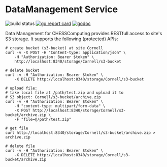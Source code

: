 # DataManagement Service

![build status](https://github.com/CHESSComputing/DataManagement/actions/workflows/go.yml/badge.svg)
[![go report card](https://goreportcard.com/badge/github.com/CHESSComputing/DataManagement)](https://goreportcard.com/report/github.com/CHESSComputing/DataManagement)
[![godoc](https://godoc.org/github.com/CHESSComputing/DataManagement?status.svg)](https://godoc.org/github.com/CHESSComputing/DataManagement)

Data Management for CHESSComputing provides RESTfull access to site's S3 storage.
It supports the following (protected) APIs:
```
# create bucket (s3-bucket) at site Cornell
curl -v -X POST -H "Content-type: application/json" \
    -H "Authorization: Bearer $token" \
    http://localhost:8340/storage/Cornell/s3-bucket

# delete bucket
curl -v -H "Authorization: Bearer $token" \
    -X DELETE http://localhost:8340/storage/Cornell/s3-bucket

# upload file:
# take local file at /path/test.zip and upload it to
# S3 object: Cornell/s3-bucket/archive.zip
curl -v -H "Authorization: Bearer $token" \
    -H "content-type: multipart/form-data" \
    -X POST http://localhost:8340/storage/Cornell/s3-bucket/archive.zip \
    -F "file=@/path/test.zip"

# get file
curl http://localhost:8340/storage/Cornell/s3-bucket/archive.zip > archive.zip

# delete file
curl -v -H "Authorization: Bearer $token" \
    -X DELETE http://localhost:8340/storage/Cornell/s3-bucket/archive.zip
```
